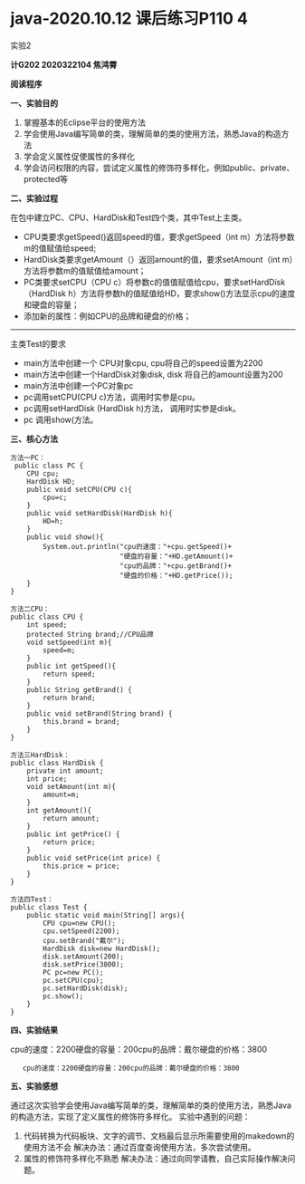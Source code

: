 # java-2020.10.12  课后练习P110 4
实验2

**计G202  2020322104  焦鸿霄**

**阅读程序**

**一、实验目的**

1. 掌握基本的Eclipse平台的使用方法
2. 学会使用Java编写简单的类，理解简单的类的使用方法，熟悉Java的构造方法
3. 学会定义属性促使属性的多样化
4. 学会访问权限的内容，尝试定义属性的修饰符多样化，例如public、private、protected等

**二、实验过程**

在包中建立PC、CPU、HardDisk和Test四个类，其中Test上主类。
* CPU类要求getSpeed()返回speed的值，要求getSpeed（int m）方法将参数m的值赋值给speed;
* HardDisk类要求getAmount（）返回amount的值，要求setAmount（int m）方法将参数m的值赋值给amount；
* PC类要求setCPU（CPU c）将参数c的值值赋值给cpu，要求setHardDisk（HardDisk h）方法将参数h的值赋值给HD，要求show()方法显示cpu的速度和硬盘的容量；
* 添加新的属性：例如CPU的品牌和硬盘的价格；
* * * 
主类Test的要求
+ main方法中创建一个 CPU对象cpu, cpu将自己的speed设置为2200
+ main方法中创建一个HardDisk对象disk, disk 将自己的amount设置为200
+ main方法中创建一个PC对象pc
+ pc调用setCPU(CPU c)方法，调用时实参是cpu。
+ pc调用setHardDisk (HardDisk h)方法， 调用时实参是disk。
+ pc 调用show(方法。

**三、核心方法**
```
方法一PC：
 public class PC {
	CPU cpu;
	HardDisk HD;
	public void setCPU(CPU c){
		cpu=c;
	}
	public void setHardDisk(HardDisk h){
		HD=h;
	}
	public void show(){
		System.out.println("cpu的速度："+cpu.getSpeed()+
				           "硬盘的容量："+HD.getAmount()+
				           "cpu的品牌："+cpu.getBrand()+
				           "硬盘的价格："+HD.getPrice());
	}
}
```

```
方法二CPU：
public class CPU {
	int speed;
	protected String brand;//CPU品牌
	void setSpeed(int m){
		speed=m;
	}
	public int getSpeed(){
		return speed;
	}
	public String getBrand() {
		return brand;
	}
	public void setBrand(String brand) {
		this.brand = brand;
	}
}
```

```
方法三HardDisk：
public class HardDisk {
	private int amount;
	int price;
	void setAmount(int m){
		amount=m;
	}
	int getAmount(){
		return amount;
	}
	public int getPrice() {
		return price;
	}
	public void setPrice(int price) {
		this.price = price;
	}
}
```

```
方法四Test：
public class Test {
	public static void main(String[] args){
		CPU cpu=new CPU();
		cpu.setSpeed(2200);
		cpu.setBrand("戴尔");
		HardDisk disk=new HardDisk();
		disk.setAmount(200);
		disk.setPrice(3800);
		PC pc=new PC();
		pc.setCPU(cpu);
		pc.setHardDisk(disk);
		pc.show();
	}
}
```

**四、实验结果**

  cpu的速度：2200硬盘的容量：200cpu的品牌：戴尔硬盘的价格：3800
```
   cpu的速度：2200硬盘的容量：200cpu的品牌：戴尔硬盘的价格：3800
```

**五、实验感想**

通过这次实验学会使用Java编写简单的类，理解简单的类的使用方法，熟悉Java的构造方法，实现了定义属性的修饰符多样化。
实验中遇到的问题：
  1. 代码转换为代码板块、文字的调节、文档最后显示所需要使用的makedown的使用方法不会
    解决办法：通过百度查询使用方法，多次尝试使用。
  2. 属性的修饰符多样化不熟悉
    解决办法：通过向同学请教，自己实际操作解决问题。
       
